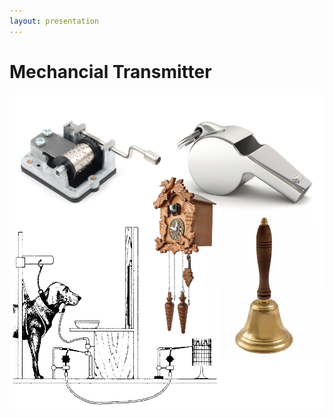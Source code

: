 ```yaml
---
layout: presentation
---
```


# [](#header-1) Mechancial Transmitter

[![](assets/img/mechanical.png)](human-transmitter)
